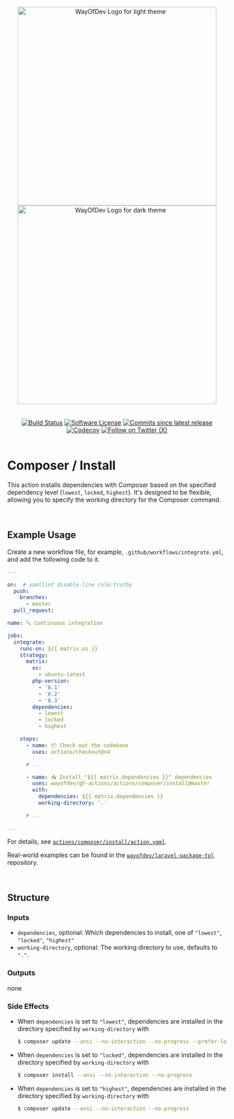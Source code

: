 <br>

<div align="center">
<img width="456" src="https://raw.githubusercontent.com/wayofdev/gh-actions/master/assets/logo.gh-light-mode-only.png#gh-light-mode-only" alt="WayOfDev Logo for light theme">
<img width="456" src="https://raw.githubusercontent.com/wayofdev/gh-actions/master/assets/logo.gh-dark-mode-only.png#gh-dark-mode-only" alt="WayOfDev Logo for dark theme">
</div>

<br>
<br>

<div align="center">
<a href="https://github.com/wayofdev/gh-actions/actions" target="_blank"><img alt="Build Status" src="https://img.shields.io/endpoint.svg?url=https%3A%2F%2Factions-badge.atrox.dev%2Fwayofdev%2Fgh-actions%2Fbadge&style=flat-square"/></a>
<a href="../../../LICENSE.md"><img src="https://img.shields.io/github/license/wayofdev/gh-actions.svg?style=flat-square&color=blue" alt="Software License"/></a>
<a href="" target="_blank"><img alt="Commits since latest release" src="https://img.shields.io/github/commits-since/wayofdev/gh-actions/latest?style=flat-square"></a>
<a href="https://discord.gg/CE3TcCC5vr" target="_blank"><img alt="Codecov" src="https://img.shields.io/discord/1228506758562058391?style=flat-square&logo=discord&labelColor=7289d9&logoColor=white&color=39456d"></a>
<a href="https://x.com/intent/follow?screen_name=wayofdev" target="_blank"><img alt="Follow on Twitter (X)" src="https://img.shields.io/badge/-Follow-black?style=flat-square&logo=X"></a>
</div>


<br>

# Composer / Install

This action installs dependencies with Composer based on the specified dependency level (`lowest`, `locked`, `highest`). It's designed to be flexible, allowing you to specify the working directory for the Composer command.

<br>

## Example Usage

Create a new workflow file, for example, `.github/workflows/integrate.yml`, and add the following code to it.

```yaml
---

on:  # yamllint disable-line rule:truthy
  push:
    branches:
      - master
  pull_request:

name: 🔍 Continuous integration

jobs:
  integrate:
    runs-on: ${{ matrix.os }}
    strategy:
      matrix:
        os:
          - ubuntu-latest
        php-version:
          - '8.1'
          - '8.2'
          - '8.3'
        dependencies:
          - lowest
          - locked
          - highest

    steps:
      - name: 📦 Check out the codebase
        uses: actions/checkout@v4

      # ...

      - name: 📥 Install "${{ matrix.dependencies }}" dependencies
        uses: wayofdev/gh-actions/actions/composer/install@master
        with:
          dependencies: ${{ matrix.dependencies }}
          working-directory: '.'

      # ...

...
```

For details, see [`actions/composer/install/action.yaml`](actions/composer/install/action.yaml).

Real-world examples can be found in the [`wayofdev/laravel-package-tpl`](https://github.com/wayofdev/laravel-package-tpl/blob/master/.github/workflows/integrate.yml) repository.

<br>

## Structure

### Inputs

- `dependencies`, optional: Which dependencies to install, one of `"lowest"`, `"locked"`, `"highest"`
- `working-directory`, optional: The working directory to use, defaults to `"."`.

### Outputs

none

### Side Effects

- When `dependencies` is set to `"lowest"`, dependencies are installed in the directory specified by `working-directory` with

  ```bash
  $ composer update --ansi --no-interaction --no-progress --prefer-lowest
  ````
- When `dependencies` is set to `"locked"`, dependencies are installed in the directory specified by `working-directory` with

  ```bash
  $ composer install --ansi --no-interaction --no-progress
  ```

- When `dependencies` is set to `"highest"`, dependencies are installed in the directory specified by `working-directory` with

  ```bash
  $ composer update --ansi --no-interaction --no-progress
  ````

<br>
